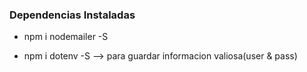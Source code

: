 ### Dependencias Instaladas

- npm i nodemailer -S

- npm i dotenv -S --> para guardar informacion valiosa(user & pass)
